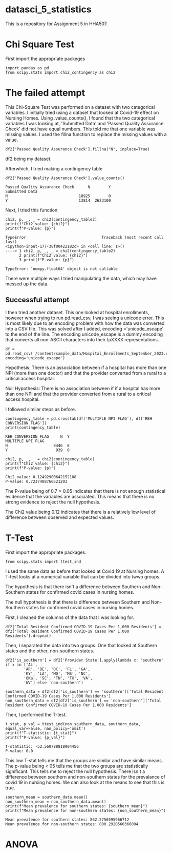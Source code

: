 # datasci_5_statistics
This is a repository for Assignment 5 in HHA507. 

# Chi Square Test

First import the appropriate packeges
```
import pandas as pd
from scipy.stats import chi2_contingency as chi2
```

# The failed attempt
This Chi-Square Test was performed on a dataset with two categorical variables. I initially tried using a dataset that looked at Covid-19 effect on Nursing Homes. 
Using .value_counts(), I found that the two categorical variables I was looking at, 'Submitted Data' and 'Passed Quality Assurance Check' did not have equal numbers. 
This told me that one variable was missing values. I used the fillna function to replace the missing values with a value. 
```
df2['Passed Quality Assurance Check'].fillna("N", inplace=True)
```
df2 being my dataset. 

Afterwhich, I tried making a contingency table 
```
df2['Passed Quality Assurance Check'].value_counts()
```
```
Passed Quality Assurance Check      N        Y
Submitted Data                                
N                               18925        0
Y                               13814  2623100
```

Next, I tried this function
```
chi2, p, _, _ = chi2(contingency_table2)
print(f"Chi2 value: {chi2}")
print(f"P-value: {p}")
```
```
TypeError                                 Traceback (most recent call last)
<ipython-input-177-38f00422182c> in <cell line: 1>()
----> 1 chi2, p, _, _ = chi2(contingency_table2)
      2 print(f"Chi2 value: {chi2}")
      3 print(f"P-value: {p}")

TypeError: 'numpy.float64' object is not callable
```

There were multiple ways I tried manipulating the data, which may have messed up the data.

## Successful attempt
I then tried another dataset. This one looked at hospital enrollments, however when trying to run pd.read_csv, I was seeing a unicode error. This is most likely due to an encoding problem with how the data
was converted into a CSV file. This was solved after I added, encoding ='unicode_escape' to the end of the line. The encoding unicode_escape is a dummy encoding that converts all non-ASCII characters into their \uXXXX representations. 
```
df = pd.read_csv('/content/sample_data/Hospital_Enrollments_September_2023.csv', encoding='unicode_escape')
```
Hypothesis: There is an association between if a hospital has more than one NPI (more than one doctor) and that the provider converted from a rural to a critical access hospital.

Null Hypothesis: There is no association between if if a hospital has more than one NPI and that the provider converted from a rural to a critical access hospital.

I followed similar steps as before.
```
contingency_table = pd.crosstab(df['MULTIPLE NPI FLAG'], df['REH CONVERSION FLAG'])
print(contingency_table)
```
```
REH CONVERSION FLAG     N  Y
MULTIPLE NPI FLAG           
N                    8446  8
Y                     939  0
```
```
chi2, p, _, _ = chi2(contingency_table)
print(f"Chi2 value: {chi2}")
print(f"P-value: {p}")
```
```
Chi2 value: 0.12492900642152108
P-value: 0.7237488760521203
```

The P-value being of 0.7 > 0.05 indicates that there is not enough statistical evidence that the variables are associated. This means that there is no strong evidence to reject the null hypothesis.

The Chi2 value being 0.12 indicates that there is a relatively low level of difference between observed and expected values.

# T-Test

First import the appropriate packages.
```
from scipy.stats import ttest_ind
```
I used the same data as before that looked at Covid 19 at Nursing homes. A T-test looks at a numerical variable that can be divided into twwo groups. 

The hypothesis is that there isn't a difference between Southern and Non-Southern states for confirmed covid cases in nursing homes.

The null hypothesis is that there is difference between Southern and Non-Southern states for confirmed covid cases in nursing homes.

First, I cleaned the columns of the data that I was looking for.
```
df2['Total Resident Confirmed COVID-19 Cases Per 1,000 Residents'] = df2['Total Resident Confirmed COVID-19 Cases Per 1,000 Residents'].dropna()
```
Then, I separated the data into two groups. One that looked at Southern states and the other, non-southern states.
```
df2['is_southern'] = df2['Provider State'].apply(lambda x: 'southern' if x in ['AL',
        'AR', 'DE', 'DC', 'FL', 'GA',
        'KY', 'LA', 'MD', 'MS', 'NC',
        'OKa', 'SC', 'TN', 'TX', 'VA',
        'WV'] else 'non-southern')
```
```
southern_data = df2[df2['is_southern'] == 'southern']['Total Resident Confirmed COVID-19 Cases Per 1,000 Residents']
non_southern_data = df2[df2['is_southern'] == 'non-southern']['Total Resident Confirmed COVID-19 Cases Per 1,000 Residents']
```
Then, I performed the T-test.
```
t_stat, p_val = ttest_ind(non_southern_data, southern_data, equal_var=False, nan_policy='omit')
print(f"T-statistic: {t_stat}")
print(f"P-value: {p_val}")
```
```
T-statistic: -52.560788818904456
P-value: 0.0
```
This low T-stat tells me that the groups are similar and have similar means. The p-value being < 05 tells me that the two groups are statistically significant. This tells me to reject the null hypothesis. There isn't a difference between southern and non-southern states for the prevalance of covid 19 in nursing homes. We can also look at the means to see that this is true.
```
southern_mean = southern_data.mean()
non_southern_mean = non_southern_data.mean()
print(f"Mean prevalence for southern states: {southern_mean}")
print(f"Mean prevalence for non-southern states: {non_southern_mean}")

Mean prevalence for southern states: 862.2756595966712
Mean prevalence for non-southern states: 800.2920560366094
```

# ANOVA

